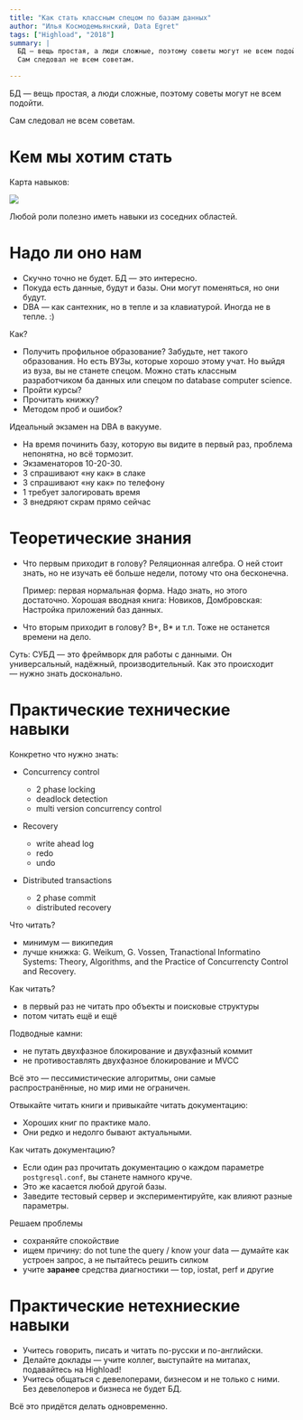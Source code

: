 ```yaml
---
title: "Как стать классным спецом по базам данных"
author: "Илья Космодемьянский, Data Egret"
tags: ["Highload", "2018"]
summary: |
  БД — вещь простая, а люди сложные, поэтому советы могут не всем подойти.
  Сам следовал не всем советам.

---
```


БД — вещь простая, а люди сложные, поэтому советы могут не всем подойти.

Сам следовал не всем советам.

# Кем мы хотим стать

Карта навыков:

![](/images/db-skills.png)

Любой роли полезно иметь навыки из соседних областей. 

# Надо ли оно нам

* Скучно точно не будет. БД — это интересно.
* Покуда есть данные, будут и базы. Они могут поменяться, но они будут.
* DBA — как сантехник, но в тепле и за клавиатурой. Иногда не в тепле. :)

Как?

* Получить профильное образование?
    Забудьте, нет такого образования.
    Но есть ВУЗы, которые хорошо этому учат.
    Но выйдя из вуза, вы не станете спецом.
    Можно стать классным разработчиком ба данных или спецом по database computer science.
* Пройти курсы? 
* Прочитать книжку? 
* Методом проб и ошибок?

Идеальный экзамен на DBA в вакууме.

* На время починить базу, которую вы видите в первый раз, проблема непонятна, но всё тормозит.
* Экзаменаторов 10-20-30.
* 3 спрашивают «ну как» в слаке
* 3 спрашивают «ну как» по телефону
* 1 требует залогировать время
* 3 внедряют скрам прямо сейчас

# Теоретические знания

* Что первым приходит в голову?
    Реляционная алгебра.
    О ней стоит знать, но не изучать её больше недели, потому что она бесконечна.
    
    Пример: первая нормальная форма.
    Надо знать, но этого достаточно.
    Хорошая вводная книга: Новиков, Домбровская: Настройка приложений баз данных.

* Что вторым приходит в голову?
    B+, B* и т.п.
    Тоже не останется времени на дело.
    
    
Суть: СУБД — это фреймворк для работы с данными.
Он универсальный, надёжный, производительный.
Как это происходит — нужно знать досконально.

# Практические технические навыки

Конкретно что нужно знать:

* Concurrency control

    * 2 phase locking
    * deadlock detection
    * multi version concurrency control
    
* Recovery

    * write ahead log
    * redo
    * undo
    
* Distributed transactions

    * 2 phase commit
    * distributed recovery

Что читать?

* минимум — википедия
* лучше книжка: G. Weikum, G. Vossen, Tranactional Informatino Systems: Theory, Algorithms, and the Practice of Concurrencty Control and Recovery.

Как читать?

* в первый раз не читать про объекты и поисковые структуры
* потом читать ещё и ещё

Подводные камни:

* не путать двухфазное блокирование и двухфазный коммит
* не противоставлять двухфазное блокирование и MVCC

Всё это — пессимистические алгоритмы, они самые распространённые, но мир ими не ограничен.

Отвыкайте читать книги и привыкайте читать документацию:

* Хороших книг по практике мало.
* Они редко и недолго бывают актуальными.

Как читать документацию?

* Если один раз прочитать документацию о каждом параметре `postgresql.conf`, вы станете намного круче.
* Это же касается любой другой базы.
* Заведите тестовый сервер и экспериментируйте, как влияют разные параметры.

Решаем проблемы

* сохраняйте спокойствие
* ищем причину: do not tune the query / know your data — думайте как устроен запрос, а не пытайтесь решить силком
* учите **заранее** средства диагностики — top, iostat, perf и другие

# Практические нетехниеские навыки

* Учитесь говорить, писать и читать по-русски и по-английски.
* Делайте доклады — учите коллег, выступайте на митапах, подавайтесь на Highload!
* Учитесь общаться с девелоперами, бизнесом и не только с ними. Без девелоперов и бизнеса не будет БД.

Всё это придётся делать одновременно.
